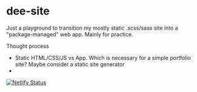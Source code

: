 # dee-site

Just a playground to transition my mostly static .scss/sass site into a "package-managed" web app. Mainly for practice.

Thought process
- Static HTML/CSS/JS vs App. Which is necessary for a simple portfolio site? Maybe consider a static site generator
- 


[![Netlify Status](https://api.netlify.com/api/v1/badges/8e6db94e-de85-4d75-b1d3-f63f1c39d0d3/deploy-status)](https://app.netlify.com/sites/dee-site/deploys)
